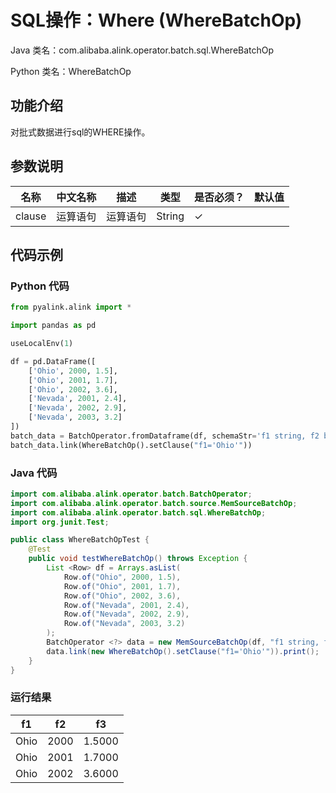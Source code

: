 # SQL操作：Where (WhereBatchOp)
Java 类名：com.alibaba.alink.operator.batch.sql.WhereBatchOp

Python 类名：WhereBatchOp


## 功能介绍
对批式数据进行sql的WHERE操作。

## 参数说明
| 名称 | 中文名称 | 描述 | 类型 | 是否必须？ | 默认值 |
| --- | --- | --- | --- | --- | --- |
| clause | 运算语句 | 运算语句 | String | ✓ |  |



## 代码示例
### Python 代码
```python
from pyalink.alink import *

import pandas as pd

useLocalEnv(1)

df = pd.DataFrame([
    ['Ohio', 2000, 1.5],
    ['Ohio', 2001, 1.7],
    ['Ohio', 2002, 3.6],
    ['Nevada', 2001, 2.4],
    ['Nevada', 2002, 2.9],
    ['Nevada', 2003, 3.2]
])
batch_data = BatchOperator.fromDataframe(df, schemaStr='f1 string, f2 bigint, f3 double')
batch_data.link(WhereBatchOp().setClause("f1='Ohio'"))
```

### Java 代码
```java
import com.alibaba.alink.operator.batch.BatchOperator;
import com.alibaba.alink.operator.batch.source.MemSourceBatchOp;
import com.alibaba.alink.operator.batch.sql.WhereBatchOp;
import org.junit.Test;

public class WhereBatchOpTest {
	@Test
	public void testWhereBatchOp() throws Exception {
		List <Row> df = Arrays.asList(
            Row.of("Ohio", 2000, 1.5),
        	Row.of("Ohio", 2001, 1.7),
        	Row.of("Ohio", 2002, 3.6),
        	Row.of("Nevada", 2001, 2.4),
        	Row.of("Nevada", 2002, 2.9),
        	Row.of("Nevada", 2003, 3.2)
        );
	    BatchOperator <?> data = new MemSourceBatchOp(df, "f1 string, f2 int, f3 double");
        data.link(new WhereBatchOp().setClause("f1='Ohio'")).print();
	}
}
```


### 运行结果
f1|f2|f3
---|---|---
Ohio|2000|1.5000
Ohio|2001|1.7000
Ohio|2002|3.6000
